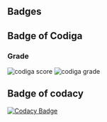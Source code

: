## Badges
## Badge of Codiga

### Grade
![codiga score](https://api.codiga.io/project/31706/score/svg)
![codiga grade](https://api.codiga.io/project/31706/status/svg)

## Badge of codacy
[![Codacy Badge](https://app.codacy.com/project/badge/Grade/e976d4429225417b8d89ace9273b647b)](https://www.codacy.com/gh/ShaileshJayaprakash/M2-EmbSys/dashboard?utm_source=github.com&amp;utm_medium=referral&amp;utm_content=ShaileshJayaprakash/M2-EmbSys&amp;utm_campaign=Badge_Grade)
